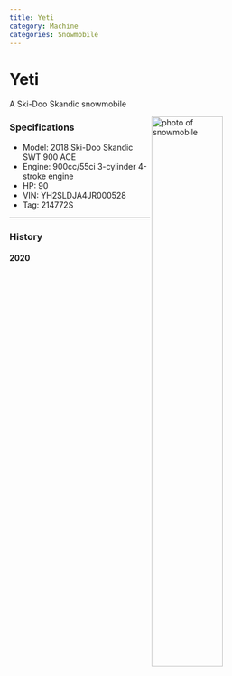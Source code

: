 ```yaml
---
title: Yeti
category: Machine
categories: Snowmobile
---
```

# Yeti

A Ski-Doo Skandic snowmobile

<img src="https://raw.githubusercontent.com/MeanyLodge/meanylodge.github.com/assets/img/2020-Yeti.jpeg" alt="photo of snowmobile" style="width: 50%;" align="right">

### Specifications
- Model: 2018 Ski-Doo Skandic SWT 900 ACE
- Engine: 900cc/55ci 3-cylinder 4-stroke engine
- HP: 90
- VIN: YH2SLDJA4JR000528
- Tag: 214772S

---
### History
#### 2020